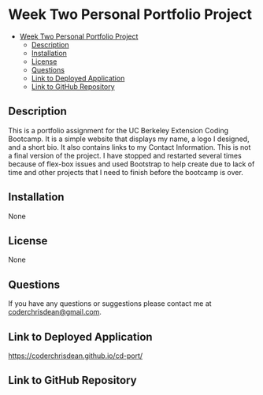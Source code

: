 # Week Two Personal Portfolio Project

- [Week Two Personal Portfolio Project](#week-two-personal-portfolio-project)
  - [Description](#description)
  - [Installation](#installation)
  - [License](#license)
  - [Questions](#questions)
  - [Link to Deployed Application](#link-to-deployed-application)
  - [Link to GitHub Repository](#link-to-github-repository)

## Description

This is a portfolio assignment for the UC Berkeley Extension Coding Bootcamp. It is a simple website that displays my name, a logo I designed, and a short bio. It also contains links to my Contact Information.  This is not a final version of the project.  I have stopped and restarted several times because of flex-box issues and used Bootstrap to help create due to lack of time and other projects that I need to finish before the bootcamp is over.

## Installation

None

## License

None

## Questions

If you have any questions or suggestions please contact me at coderchrisdean@gmail.com.

## Link to Deployed Application

<https://coderchrisdean.github.io/cd-port/>

## Link to GitHub Repository

